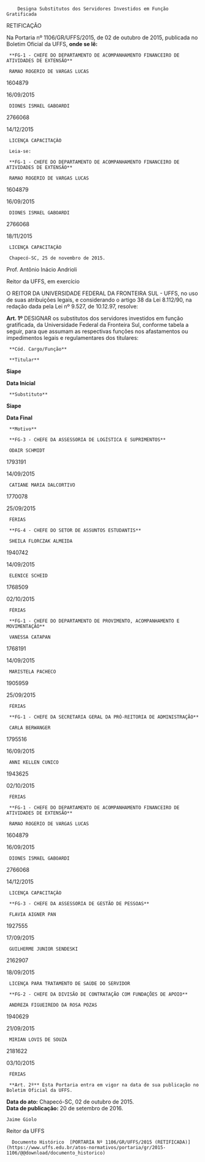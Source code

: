         Designa Substitutos dos Servidores Investidos em Função Gratificada  

RETIFICAÇÃO

 Na Portaria nº 1106/GR/UFFS/2015, de 02 de outubro de 2015, publicada no Boletim Oficial da UFFS, **onde se lê:**

     **FG-1 - CHEFE DO DEPARTAMENTO DE ACOMPANHAMENTO FINANCEIRO DE ATIVIDADES DE EXTENSÃO**

     RAMAO ROGERIO DE VARGAS LUCAS

   1604879

   16/09/2015

     DIONES ISMAEL GABOARDI

   2766068

   14/12/2015

     LICENÇA CAPACITAÇÃO

     Leia-se:

     **FG-1 - CHEFE DO DEPARTAMENTO DE ACOMPANHAMENTO FINANCEIRO DE ATIVIDADES DE EXTENSÃO**

     RAMAO ROGERIO DE VARGAS LUCAS

   1604879

   16/09/2015

     DIONES ISMAEL GABOARDI

   2766068

   18/11/2015

     LICENÇA CAPACITAÇÃO

     Chapecó-SC, 25 de novembro de 2015.

 Prof. Antônio Inácio Andrioli

 Reitor da UFFS, em exercício

 O REITOR DA UNIVERSIDADE FEDERAL DA FRONTEIRA SUL - UFFS, no uso de suas atribuições legais, e considerando o artigo 38 da Lei 8.112/90, na redação dada pela Lei nº 9.527, de 10.12.97, resolve:

 **Art. 1º** DESIGNAR os substitutos dos servidores investidos em função gratificada, da Universidade Federal da Fronteira Sul, conforme tabela a seguir, para que assumam as respectivas funções nos afastamentos ou impedimentos legais e regulamentares dos titulares:

     **Cód. Cargo/Função**

     **Titular**

   **Siape**

   **Data Inicial**

     **Substituto**

   **Siape**

   **Data Final**

     **Motivo**

     **FG-3 - CHEFE DA ASSESSORIA DE LOGÍSTICA E SUPRIMENTOS**

     ODAIR SCHMIDT

   1793191

   14/09/2015

     CATIANE MARIA DALCORTIVO

   1770078

   25/09/2015

     FÉRIAS

     **FG-4 - CHEFE DO SETOR DE ASSUNTOS ESTUDANTIS**

     SHEILA FLORCZAK ALMEIDA

   1940742

   14/09/2015

     ELENICE SCHEID

   1768509

   02/10/2015

     FÉRIAS

     **FG-1 - CHEFE DO DEPARTAMENTO DE PROVIMENTO, ACOMPANHAMENTO E MOVIMENTAÇÃO**

     VANESSA CATAPAN

   1768191

   14/09/2015

     MARISTELA PACHECO

   1905959

   25/09/2015

     FÉRIAS

     **FG-1 - CHEFE DA SECRETARIA GERAL DA PRÓ-REITORIA DE ADMINISTRAÇÃO**

     CARLA BERWANGER

   1795516

   16/09/2015

     ANNI KELLEN CUNICO

   1943625

   02/10/2015

     FÉRIAS

     **FG-1 - CHEFE DO DEPARTAMENTO DE ACOMPANHAMENTO FINANCEIRO DE ATIVIDADES DE EXTENSÃO**

     RAMAO ROGERIO DE VARGAS LUCAS

   1604879

   16/09/2015

     DIONES ISMAEL GABOARDI

   2766068

   14/12/2015

     LICENÇA CAPACITAÇÃO

     **FG-3 - CHEFE DA ASSESSORIA DE GESTÃO DE PESSOAS**

     FLAVIA AIGNER PAN

   1927555

   17/09/2015

     GUILHERME JUNIOR SENDESKI

   2162907

   18/09/2015

     LICENÇA PARA TRATAMENTO DE SAÚDE DO SERVIDOR

     **FG-2 - CHEFE DA DIVISÃO DE CONTRATAÇÃO COM FUNDAÇÕES DE APOIO**

     ANDREZA FIGUEIREDO DA ROSA POZAS

   1940629

   21/09/2015

     MIRIAN LOVIS DE SOUZA

   2181622

   03/10/2015

     FÉRIAS

     **Art. 2º** Esta Portaria entra em vigor na data de sua publicação no Boletim Oficial da UFFS.

  

   **Data do ato:** Chapecó-SC, 02 de outubro de 2015.   
 **Data de publicação:**  20 de setembro de 2016. 

    Jaime Giolo   
 Reitor da UFFS 

      Documento Histórico  [PORTARIA Nº 1106/GR/UFFS/2015 (RETIFICADA)](https://www.uffs.edu.br/atos-normativos/portaria/gr/2015-1106/@@download/documento_historico)     
      